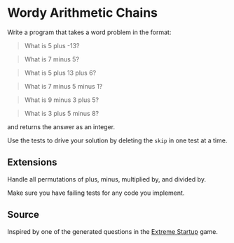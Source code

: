 # Wordy Arithmetic Chains

Write a program that takes a word problem in the format:

> What is 5 plus -13?

> What is 7 minus 5?

> What is 5 plus 13 plus 6?

> What is 7 minus 5 minus 1?

> What is 9 minus 3 plus 5?

> What is 3 plus 5 minus 8?

and returns the answer as an integer.

Use the tests to drive your solution by deleting the `skip` in one test at a time.

## Extensions

Handle all permutations of plus, minus, multiplied by, and divided by.

Make sure you have failing tests for any code you implement.

## Source
Inspired by one of the generated questions in the [Extreme Startup](https://github.com/rchatley/extreme_startup) game.
